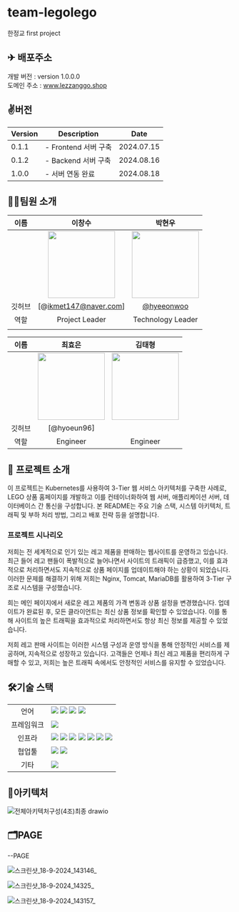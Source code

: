 # team-legolego
한정교 first project 
## ✈ 배포주소

개발 버전 : version 1.0.0.0 </br>
도메인 주소 : www.lezzanggo.shop </br>

## ✌️버전
| Version | Description | Date |
| --- | --- | --- |
| 0.1.1 | - Frontend 서버 구축 | 2024.07.15 |
| 0.1.2 | - Backend 서버 구축 | 2024.08.16 |
| 1.0.0 | - 서버 연동 완료 | 2024.08.18 |



## 🧑‍💻팀원 소개

| 이름 | 이창수 | 박현우 |
| :------------: | :------------: | :------------: |
|  | <img src="https://avatars.githubusercontent.com/u/174182609?v=4" width="150" /> | <img src="https://avatars.githubusercontent.com/u/154039941?v=4" width="150" /> |
| 깃허브 | [@ikmet147@naver.com] | [@hyeeonwoo](https://github.com/hyeeonwoo) |
| 역할 | Project Leader | Technology Leader|
|  |  |  |  |

| 이름 | 최효은 | 김태형 |
| :------------: | :------------: | :------------: |
|  | <img src="https://avatars.githubusercontent.com/u/96418737?v=4" width="150" />| <img src="https://avatars.githubusercontent.com/u/174774514?v=4" width="150" /> |
| 깃허브 | [@hyoeun96] | |
| 역할 | Engineer | Engineer |



## 📌 프로젝트 소개

이 프로젝트는 Kubernetes를 사용하여 3-Tier 웹 서비스 아키텍처를 구축한 사례로, LEGO 상품 홈페이지를 개발하고 이를 컨테이너화하여 웹 서버, 애플리케이션 서버, 데이터베이스 간 통신을 구성합니다. 본 README는 주요 기술 스택, 시스템 아키텍처, 트래픽 및 부하 처리 방법, 그리고 배포 전략 등을 설명합니다.

### 프로젝트 시나리오

저희는 전 세계적으로 인기 있는 레고 제품을 판매하는 웹사이트를 운영하고 있습니다. 
최근 들어 레고 팬들이 폭발적으로 늘어나면서 사이트의 트래픽이 급증했고, 이를 효과적으로 처리하면서도 지속적으로 상품 페이지를 업데이트해야 하는 상황이 되었습니다.
이러한 문제를 해결하기 위해 저희는 Nginx, Tomcat, MariaDB를 활용하여 3-Tier 구조로 시스템을 구성했습니다.

희는 메인 페이지에서 새로운 레고 제품의 가격 변동과 상품 설정을 변경했습니다. 
업데이트가 완료된 후, 모든 클라이언트는 최신 상품 정보를 확인할 수 있었습니다. 이를 통해 사이트의 높은 트래픽을 효과적으로 처리하면서도 항상 최신 정보를 제공할 수 있었습니다.

저희 레고 판매 사이트는 이러한 시스템 구성과 운영 방식을 통해 안정적인 서비스를 제공하며, 지속적으로 성장하고 있습니다. 
고객들은 언제나 최신 레고 제품을 편리하게 구매할 수 있고, 저희는 높은 트래픽 속에서도 안정적인 서비스를 유지할 수 있었습니다.


## 🛠기술 스택

<table>
<tr>
 <td align="center">언어</td>
 <td>
  <img src="https://img.shields.io/badge/JavaScript-F7DF1E?style=for-the-badge&logo=JavaScript&logoColor=ffffff"/>
  <img src="https://img.shields.io/badge/Java-orange?style=for-the-badge&logo=Java&logoColor=white"/>
  <img src="https://img.shields.io/badge/html5-E34F26?style=for-the-badge&logo=html5&logoColor=white"> 	 
  <img src="https://img.shields.io/badge/css-1572B6?style=for-the-badge&logo=css3&logoColor=white"/>
 </td>
</tr>
	
<tr>
 <td align="center">프레임워크</td>
 <td>
  <img src="https://img.shields.io/badge/Spring-6DB33F?style=for-the-badge&logo=Spring&logoColor=ffffff"/> 
</tr>

<tr>
 <td align="center">인프라</td>
 <td>
  <img src="https://img.shields.io/badge/MariaDB-003545?style=for-the-badge&logo=mariadb&logoColor=white"/>
  <img src="https://img.shields.io/badge/tomcat-F8DC75?style=for-the-badge&logo=apachetomcat&logoColor=black">
	<img src="https://img.shields.io/badge/nginx-009639?style=for-the-badge&logo=nginx&logoColor=white">
  <img src="https://img.shields.io/badge/docker-2496ED?style=for-the-badge&logo=docker&logoColor=ffffff"/>
  <img src="https://img.shields.io/badge/linux-FCC624?style=for-the-badge&logo=linux&logoColor=black">
  <img src="https://img.shields.io/badge/oracle-F80000?style=for-the-badge&logo=oracle&logoColor=white">
  <img src="https://img.shields.io/badge/AWS-%23FF9900.svg?style=for-the-badge&logo=amazon-aws&logoColor=white"/>
  
  
<tr>
 <td align="center">협업툴</td>
 <td>
    <img src="https://img.shields.io/badge/Git-F05032?style=for-the-badge&logo=Git&logoColor=white"/>
    <img src="https://img.shields.io/badge/GitHub-181717?style=for-the-badge&logo=GitHub&logoColor=white"/>

   
 </td>
</tr>
<tr>
 <td align="center">기타</td>
 <td>
    <img src="https://img.shields.io/badge/Notion-000000?style=for-the-badge&logo=Notion&logoColor=white"/> 
</tr>
</table>

## 🧱아키텍처



![전체아키텍처구성(4조)최종 drawio](https://github.com/user-attachments/assets/5195d5d6-51ec-4fe6-8162-9b7909f18c7a)



## 🗂PAGE
--PAGE

![스크린샷_18-9-2024_143146_](https://github.com/user-attachments/assets/a1e330a7-1a17-4959-8c82-5d9cb770fbe0)

![스크린샷_18-9-2024_14325_](https://github.com/user-attachments/assets/e4a32e40-8603-4926-94e9-e9a784b4c605)

![스크린샷_18-9-2024_143157_](https://github.com/user-attachments/assets/469ccecf-5259-41cb-81e6-0ad69810c71e)

